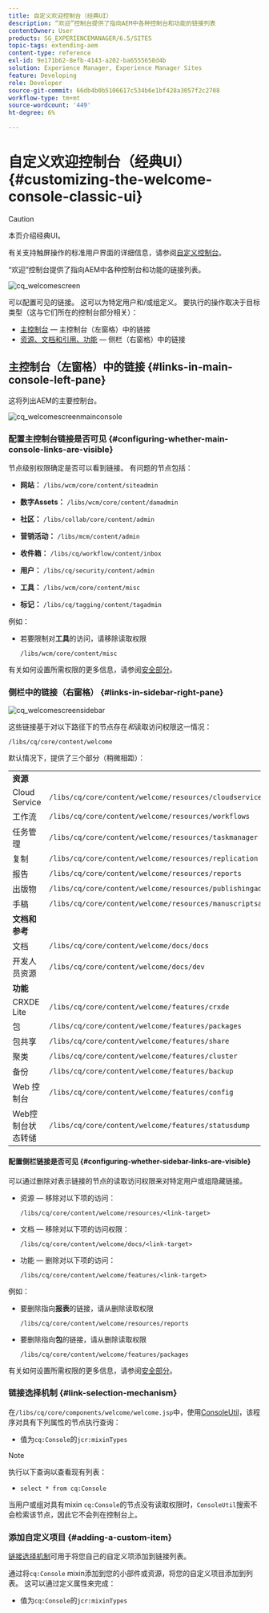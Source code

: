 ```yaml
---
title: 自定义欢迎控制台（经典UI）
description: “欢迎”控制台提供了指向AEM中各种控制台和功能的链接列表
contentOwner: User
products: SG_EXPERIENCEMANAGER/6.5/SITES
topic-tags: extending-aem
content-type: reference
exl-id: 9e171b62-8efb-4143-a202-ba6555658d4b
solution: Experience Manager, Experience Manager Sites
feature: Developing
role: Developer
source-git-commit: 66db4b0b5106617c534b6e1bf428a3057f2c2708
workflow-type: tm+mt
source-wordcount: '449'
ht-degree: 6%

---
```


# 自定义欢迎控制台（经典UI）{#customizing-the-welcome-console-classic-ui}

>[!CAUTION]
>
>本页介绍经典UI。
>
>有关支持触屏操作的标准用户界面的详细信息，请参阅[自定义控制台](/help/sites-developing/customizing-consoles-touch.md)。

“欢迎”控制台提供了指向AEM中各种控制台和功能的链接列表。

![cq_welcomescreen](assets/cq_welcomescreen.png)

可以配置可见的链接。 这可以为特定用户和/或组定义。 要执行的操作取决于目标类型（这与它们所在的控制台部分相关）：

* [主控制台](#links-in-main-console-left-pane) — 主控制台（左窗格）中的链接
* [资源、文档和引用、功能](#links-in-sidebar-right-pane) — 侧栏（右窗格）中的链接

## 主控制台（左窗格）中的链接 {#links-in-main-console-left-pane}

这将列出AEM的主要控制台。

![cq_welcomescreenmainconsole](assets/cq_welcomescreenmainconsole.png)

### 配置主控制台链接是否可见 {#configuring-whether-main-console-links-are-visible}

节点级别权限确定是否可以看到链接。 有问题的节点包括：

* **网站：** `/libs/wcm/core/content/siteadmin`

* **数字Assets：** `/libs/wcm/core/content/damadmin`

* **社区：** `/libs/collab/core/content/admin`

* **营销活动：** `/libs/mcm/content/admin`

* **收件箱：** `/libs/cq/workflow/content/inbox`

* **用户：** `/libs/cq/security/content/admin`

* **工具：** `/libs/wcm/core/content/misc`

* **标记：** `/libs/cq/tagging/content/tagadmin`

例如：

* 若要限制对&#x200B;**工具**&#x200B;的访问，请移除读取权限

  `/libs/wcm/core/content/misc`

有关如何设置所需权限的更多信息，请参阅[安全部分](/help/sites-administering/security.md)。

### 侧栏中的链接（右窗格） {#links-in-sidebar-right-pane}

![cq_welcomescreensidebar](assets/cq_welcomescreensidebar.png)

这些链接基于对以下路径下的节点存在&#x200B;*和*&#x200B;读取访问权限这一情况：

`/libs/cq/core/content/welcome`

默认情况下，提供了三个部分（稍微相距）：

<table>
 <tbody>
  <tr>
   <td><strong>资源</strong></td>
   <td> </td>
  </tr>
  <tr>
   <td> Cloud Service</td>
   <td><code>/libs/cq/core/content/welcome/resources/cloudservices</code></td>
  </tr>
  <tr>
   <td> 工作流</td>
   <td><code>/libs/cq/core/content/welcome/resources/workflows</code></td>
  </tr>
  <tr>
   <td> 任务管理</td>
   <td><code>/libs/cq/core/content/welcome/resources/taskmanager</code></td>
  </tr>
  <tr>
   <td> 复制</td>
   <td><code>/libs/cq/core/content/welcome/resources/replication</code></td>
  </tr>
  <tr>
   <td> 报告</td>
   <td><code>/libs/cq/core/content/welcome/resources/reports</code></td>
  </tr>
  <tr>
   <td> 出版物</td>
   <td><code>/libs/cq/core/content/welcome/resources/publishingadmin</code></td>
  </tr>
  <tr>
   <td> 手稿</td>
   <td><code>/libs/cq/core/content/welcome/resources/manuscriptsadmin</code></td>
  </tr>
  <tr>
   <td><strong>文档和参考</strong></td>
   <td> </td>
  </tr>
  <tr>
   <td> 文档</td>
   <td><code>/libs/cq/core/content/welcome/docs/docs</code></td>
  </tr>
  <tr>
   <td> 开发人员资源</td>
   <td><code>/libs/cq/core/content/welcome/docs/dev</code></td>
  </tr>
  <tr>
   <td><strong>功能</strong></td>
   <td> </td>
  </tr>
  <tr>
   <td> CRXDE Lite</td>
   <td><code>/libs/cq/core/content/welcome/features/crxde</code></td>
  </tr>
  <tr>
   <td> 包</td>
   <td><code>/libs/cq/core/content/welcome/features/packages</code></td>
  </tr>
  <tr>
   <td> 包共享</td>
   <td><code>/libs/cq/core/content/welcome/features/share</code></td>
  </tr>
  <tr>
   <td> 聚类</td>
   <td><code>/libs/cq/core/content/welcome/features/cluster</code></td>
  </tr>
  <tr>
   <td> 备份</td>
   <td><code>/libs/cq/core/content/welcome/features/backup</code></td>
  </tr>
  <tr>
   <td> Web 控制台<br /> </td>
   <td><code>/libs/cq/core/content/welcome/features/config</code></td>
  </tr>
  <tr>
   <td> Web控制台状态转储<br /> </td>
   <td><code>/libs/cq/core/content/welcome/features/statusdump</code></td>
  </tr>
 </tbody>
</table>

#### 配置侧栏链接是否可见 {#configuring-whether-sidebar-links-are-visible}

可以通过删除对表示链接的节点的读取访问权限来对特定用户或组隐藏链接。

* 资源 — 移除对以下项的访问：

  `/libs/cq/core/content/welcome/resources/<link-target>`

* 文档 — 移除对以下项的访问权限：

  `/libs/cq/core/content/welcome/docs/<link-target>`

* 功能 — 删除对以下项的访问：

  `/libs/cq/core/content/welcome/features/<link-target>`

例如：

* 要删除指向&#x200B;**报表**&#x200B;的链接，请从删除读取权限

  `/libs/cq/core/content/welcome/resources/reports`

* 要删除指向&#x200B;**包**&#x200B;的链接，请从删除读取权限

  `/libs/cq/core/content/welcome/features/packages`

有关如何设置所需权限的更多信息，请参阅[安全部分](/help/sites-administering/security.md)。

### 链接选择机制 {#link-selection-mechanism}

在`/libs/cq/core/components/welcome/welcome.jsp`中，使用[ConsoleUtil](https://helpx.adobe.com/experience-manager/6-5/sites/developing/using/reference-materials/javadoc/com/day/cq/commons/ConsoleUtil.html)，该程序对具有下列属性的节点执行查询：

* 值为`cq:Console`的`jcr:mixinTypes`

>[!NOTE]
>
>执行以下查询以查看现有列表：
>
>* `select * from cq:Console`
>

当用户或组对具有mixin `cq:Console`的节点没有读取权限时，`ConsoleUtil`搜索不会检索该节点，因此它不会列在控制台上。

### 添加自定义项目 {#adding-a-custom-item}

[链接选择机制](#link-selection-mechanism)可用于将您自己的自定义项添加到链接列表。

通过将`cq:Console` mixin添加到您的小部件或资源，将您的自定义项目添加到列表。 这可以通过定义属性来完成：

* 值为`cq:Console`的`jcr:mixinTypes`
